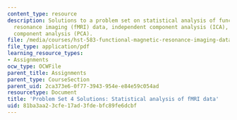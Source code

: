 ```yaml
---
content_type: resource
description: Solutions to a problem set on statistical analysis of functional magnetic
  resonance imaging (fMRI) data, independent component analysis (ICA), and principle
  component analysis (PCA).
file: /media/courses/hst-583-functional-magnetic-resonance-imaging-data-acquisition-and-analysis-fall-2008/81ba3aa23cfe17ad3fdebfc89fe6dcbf_ps4_soln.pdf
file_type: application/pdf
learning_resource_types:
- Assignments
ocw_type: OCWFile
parent_title: Assignments
parent_type: CourseSection
parent_uid: 2ca373e6-0f77-3943-954e-e84e59c054ad
resourcetype: Document
title: 'Problem Set 4 Solutions: Statistical analysis of fMRI data'
uid: 81ba3aa2-3cfe-17ad-3fde-bfc89fe6dcbf
---
```


